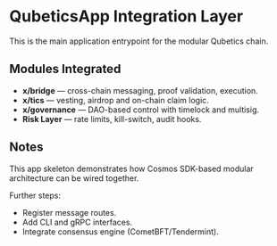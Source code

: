# QubeticsApp Integration Layer

This is the main application entrypoint for the modular Qubetics chain.

## Modules Integrated

- **x/bridge** — cross-chain messaging, proof validation, execution.
- **x/tics** — vesting, airdrop and on-chain claim logic.
- **x/governance** — DAO-based control with timelock and multisig.
- **Risk Layer** — rate limits, kill-switch, audit hooks.

## Notes

This app skeleton demonstrates how Cosmos SDK-based modular architecture can be wired together.

Further steps:
- Register message routes.
- Add CLI and gRPC interfaces.
- Integrate consensus engine (CometBFT/Tendermint).
